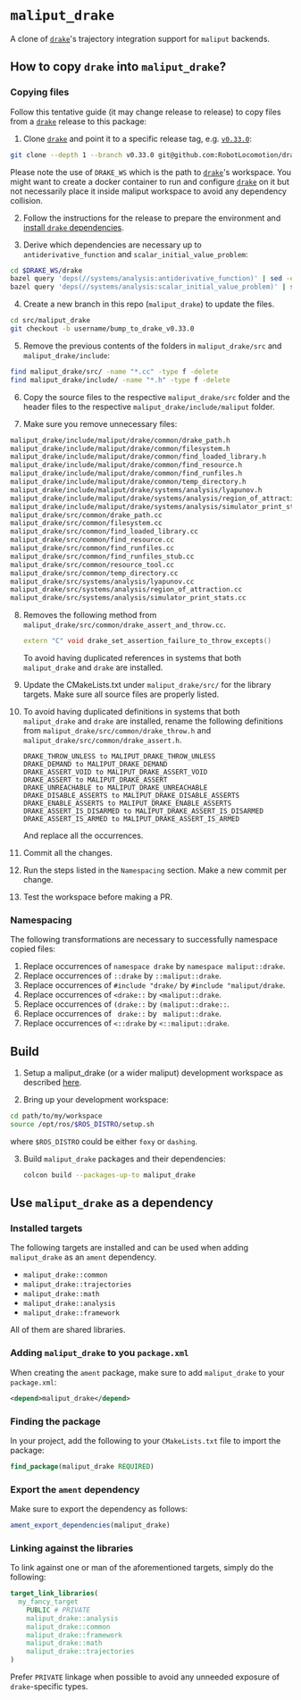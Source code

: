 # `maliput_drake`

A clone of [`drake`](https://github.com/RobotLocomotion/drake)'s trajectory integration support for `maliput` backends.

## How to copy `drake` into `maliput_drake`?

### Copying files

Follow this tentative guide (it may change release to release) to copy files
from a [`drake`](https://github.com/RobotLocomotion/drake) release to this
package:

1. Clone [`drake`](https://github.com/RobotLocomotion/drake) and point it to a
   specific release tag, e.g. [`v0.33.0`](https://github.com/RobotLocomotion/drake/releases/tag/v0.33.0):

```sh
git clone --depth 1 --branch v0.33.0 git@github.com:RobotLocomotion/drake.git $DRAKE_WS/drake
```

Please note the use of `DRAKE_WS` which is the path to [`drake`](https://github.com/RobotLocomotion/drake)'s
workspace. You might want to create a docker container to run and configure
[`drake`](https://github.com/RobotLocomotion/drake) on it but not necessarily
place it inside maliput workspace to avoid any dependency collision.

2. Follow the instructions for the release to prepare the environment and
   [install `drake` dependencies](https://drake.mit.edu/from_source.html).

3. Derive which dependencies are necessary up to `antiderivative_function` and
   `scalar_initial_value_problem`:

```sh
cd $DRAKE_WS/drake
bazel query 'deps(//systems/analysis:antiderivative_function)' | sed -e 's#:.*##g;' | sort | uniq
bazel query 'deps(//systems/analysis:scalar_initial_value_problem)' | sed -e 's#:.*##g;' | sort | uniq
```


4. Create a new branch in this repo (`maliput_drake`) to update the files.

```sh
cd src/maliput_drake
git checkout -b username/bump_to_drake_v0.33.0
```

5. Remove the previous contents of the folders in `maliput_drake/src` and
   `maliput_drake/include`:

```sh
find maliput_drake/src/ -name "*.cc" -type f -delete
find maliput_drake/include/ -name "*.h" -type f -delete
```

6. Copy the source files to the respective `maliput_drake/src` folder and the
   header files to the respective `maliput_drake/include/maliput` folder.

7. Make sure you remove unnecessary files:

```sh
maliput_drake/include/maliput/drake/common/drake_path.h
maliput_drake/include/maliput/drake/common/filesystem.h
maliput_drake/include/maliput/drake/common/find_loaded_library.h
maliput_drake/include/maliput/drake/common/find_resource.h
maliput_drake/include/maliput/drake/common/find_runfiles.h
maliput_drake/include/maliput/drake/common/temp_directory.h
maliput_drake/include/maliput/drake/systems/analysis/lyapunov.h
maliput_drake/include/maliput/drake/systems/analysis/region_of_attraction.h
maliput_drake/include/maliput/drake/systems/analysis/simulator_print_stats.h
maliput_drake/src/common/drake_path.cc
maliput_drake/src/common/filesystem.cc
maliput_drake/src/common/find_loaded_library.cc
maliput_drake/src/common/find_resource.cc
maliput_drake/src/common/find_runfiles.cc
maliput_drake/src/common/find_runfiles_stub.cc
maliput_drake/src/common/resource_tool.cc
maliput_drake/src/common/temp_directory.cc
maliput_drake/src/systems/analysis/lyapunov.cc
maliput_drake/src/systems/analysis/region_of_attraction.cc
maliput_drake/src/systems/analysis/simulator_print_stats.cc
```

8. Removes the following method from `maliput_drake/src/common/drake_assert_and_throw.cc`.
   ```cpp
   extern "C" void drake_set_assertion_failure_to_throw_excepts()
   ```
   To avoid having duplicated references in systems that both `maliput_drake` and `drake` are installed.

9. Update the CMakeLists.txt under `maliput_drake/src/` for the library targets.
   Make sure all source files are properly listed.

10. To avoid having duplicated definitions in systems that both `maliput_drake` and `drake` are installed,
   rename the following definitions from `maliput_drake/src/common/drake_throw.h` and `maliput_drake/src/common/drake_assert.h`.
    ```
    DRAKE_THROW_UNLESS to MALIPUT_DRAKE_THROW_UNLESS
    DRAKE_DEMAND to MALIPUT_DRAKE_DEMAND
    DRAKE_ASSERT_VOID to MALIPUT_DRAKE_ASSERT_VOID
    DRAKE_ASSERT to MALIPUT_DRAKE_ASSERT
    DRAKE_UNREACHABLE to MALIPUT_DRAKE_UNREACHABLE
    DRAKE_DISABLE_ASSERTS to MALIPUT_DRAKE_DISABLE_ASSERTS
    DRAKE_ENABLE_ASSERTS to MALIPUT_DRAKE_ENABLE_ASSERTS
    DRAKE_ASSERT_IS_DISARMED to MALIPUT_DRAKE_ASSERT_IS_DISARMED
    DRAKE_ASSERT_IS_ARMED to MALIPUT_DRAKE_ASSERT_IS_ARMED
    ```
    And replace all the occurrences.

11. Commit all the changes.

12. Run the steps listed in the `Namespacing` section. Make a new commit per
    change.

13. Test the workspace before making a PR.

### Namespacing

The following transformations are necessary to successfully namespace copied
files:

1. Replace occurrences of `namespace drake` by `namespace maliput::drake`.
2. Replace occurrences of `::drake` by `::maliput::drake`.
3. Replace occurrences of `#include "drake/` by `#include "maliput/drake`.
4. Replace occurrences of `<drake::` by `<maliput::drake`.
5. Replace occurrences of `(drake::` by `(maliput::drake::`.
6. Replace occurrences of ` drake::` by ` maliput::drake`.
7. Replace occurrences of `<::drake` by `<::maliput::drake`.

## Build

1. Setup a maliput_drake (or a wider maliput) development workspace as described [here](https://github.com/ToyotaResearchInstitute/maliput_documentation/blob/main/docs/installation_quickstart.rst).

2. Bring up your development workspace:

```sh
cd path/to/my/workspace
source /opt/ros/$ROS_DISTRO/setup.sh
```

where `$ROS_DISTRO` could be either `foxy` or `dashing`.

3. Build `maliput_drake` packages and their dependencies:

   ```sh
   colcon build --packages-up-to maliput_drake
   ```

## Use `maliput_drake` as a dependency

### Installed targets

The following targets are installed and can be used when adding `maliput_drake`
as an `ament` dependency.

- `maliput_drake::common`
- `maliput_drake::trajectories`
- `maliput_drake::math`
- `maliput_drake::analysis`
- `maliput_drake::framework`

All of them are shared libraries.

### Adding `maliput_drake` to you `package.xml`

When creating the `ament` package, make sure to add `maliput_drake` to your `package.xml`:

```xml
<depend>maliput_drake</depend>
```

### Finding the package

In your project, add the following to your `CMakeLists.txt` file to import the package:

```cmake
find_package(maliput_drake REQUIRED)
```

### Export the `ament` dependency

Make sure to export the dependency as follows:

```cmake
ament_export_dependencies(maliput_drake)
```

### Linking against the libraries

To link against one or man of the aforementioned targets, simply do the following:

```cmake
target_link_libraries(
  my_fancy_target
    PUBLIC # PRIVATE
    maliput_drake::analysis
    maliput_drake::common
    maliput_drake::framework
    maliput_drake::math
    maliput_drake::trajectories
)
```

Prefer `PRIVATE` linkage when possible to avoid any unneeded exposure of `drake`-specific
types.
